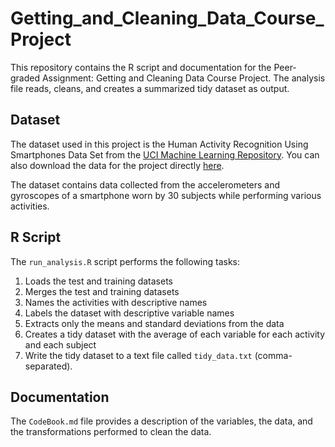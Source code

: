 # Getting_and_Cleaning_Data_Course_Project
This repository contains the R script and documentation for the Peer-graded Assignment: Getting and Cleaning Data Course Project.
The analysis file reads, cleans, and creates a summarized tidy dataset as output.

## Dataset
The dataset used in this project is the Human Activity Recognition Using Smartphones Data Set from the [UCI Machine Learning Repository](http://archive.ics.uci.edu/ml/datasets/Human+Activity+Recognition+Using+Smartphones).
You can also download the data for the project directly [here](https://d396qusza40orc.cloudfront.net/getdata%2Fprojectfiles%2FUCI%20HAR%20Dataset.zip).

The dataset contains data collected from the accelerometers and gyroscopes of a smartphone worn by 30 subjects while performing various activities.

## R Script
The `run_analysis.R` script performs the following tasks:

1. Loads the test and training datasets
2. Merges the test and training datasets
3. Names the activities with descriptive names
4. Labels the dataset with descriptive variable names
5. Extracts only the means and standard deviations from the data
6. Creates a tidy dataset with the average of each variable for each activity and each subject
7. Write the tidy dataset to a text file called `tidy_data.txt` (comma-separated).

## Documentation
The `CodeBook.md` file provides a description of the variables, the data, and the transformations performed to clean the data.
